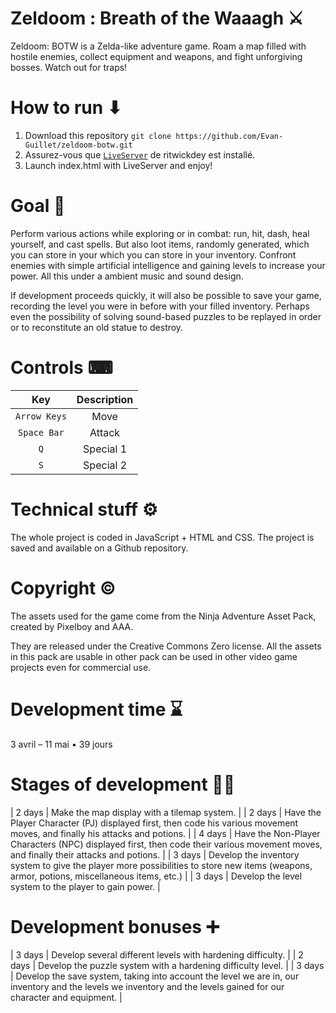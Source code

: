 # Zeldoom : Breath of the Waaagh ⚔
Zeldoom: BOTW is a Zelda-like adventure game. Roam a map filled with hostile enemies, collect equipment and weapons, and fight unforgiving bosses. Watch out for traps!



# How to run ⬇
1. Download this repository `git clone https://github.com/Evan-Guillet/zeldoom-botw.git`
2. Assurez-vous que [`LiveServer`](https://github.com/ritwickdey/vscode-live-server) de ritwickdey est installé. 
3. Launch index.html with LiveServer and enjoy!



# Goal 🎯
Perform various actions while exploring or in combat: run, hit, dash, heal yourself, and cast spells. But also loot items, randomly generated, which you can store in your which you can store in your inventory. Confront enemies with simple artificial intelligence and gaining levels to increase your power. All this under a ambient music and sound design.

If development proceeds quickly, it will also be possible to save your game, recording the level you were in before with your filled inventory. Perhaps even the possibility of solving sound-based puzzles to be replayed in order or to reconstitute an old statue to destroy.



# Controls ⌨
| Key | Description |
| :---: | :---: |
| `Arrow Keys` | Move |
| `Space Bar` | Attack |
| `Q` | Special 1 |
| `S` | Special 2 |



# Technical stuff ⚙️
The whole project is coded in JavaScript + HTML and CSS. The project is saved and available on a Github repository.



# Copyright ©️
The assets used for the game come from the Ninja Adventure Asset Pack, created by Pixelboy and AAA.

They are released under the Creative Commons Zero license. All the assets in this pack are usable in other pack can be used in other video game projects even for commercial use.



# Development time ⌛
3 avril – 11 mai • 39 jours



# Stages of development 👨‍💻

| 2 days | Make the map display with a tilemap system. |
| 2 days | Have the Player Character (PJ) displayed first, then code his various movement moves, and finally his attacks and potions. |
| 4 days | Have the Non-Player Characters (NPC) displayed first, then code their various movement moves, and finally their attacks and potions. |
| 3 days | Develop the inventory system to give the player more possibilities to store new items (weapons, armor, potions, miscellaneous items, etc.) |
| 3 days | Develop the level system to the player to gain power. |

# Development bonuses ➕

| 3 days | Develop several different levels with hardening difficulty. |
| 2 days | Develop the puzzle system with a hardening difficulty level. |
| 3 days | Develop the save system, taking into account the level we are in, our inventory and the levels we inventory and the levels gained for our character and equipment. |